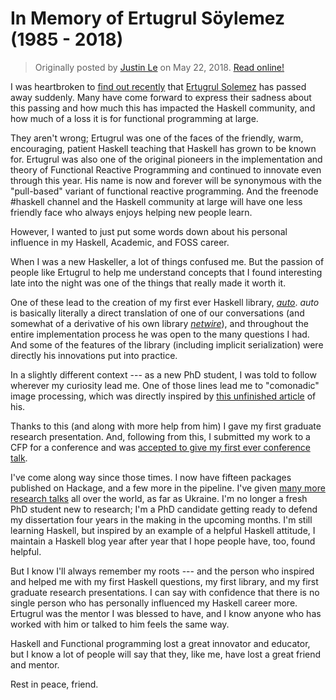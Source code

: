 In Memory of Ertugrul Söylemez (1985 - 2018)
============================================

> Originally posted by [Justin Le](https://blog.jle.im/) on May 22, 2018.
> [Read online!](https://blog.jle.im/entry/in-memory-of-ertugrul-soylemez.html)

I was heartbroken to [find out
recently](https://byorgey.wordpress.com/2018/05/21/ertugrul-soylemez-1985-2018/)
that [Ertugrul Solemez](http://ertes.eu/about.html) has passed away suddenly.
Many have come forward to express their sadness about this passing and how much
this has impacted the Haskell community, and how much of a loss it is for
functional programming at large.

They aren't wrong; Ertugrul was one of the faces of the friendly, warm,
encouraging, patient Haskell teaching that Haskell has grown to be known for.
Ertugrul was also one of the original pioneers in the implementation and theory
of Functional Reactive Programming and continued to innovate even through this
year. His name is now and forever will be synonymous with the "pull-based"
variant of functional reactive programming. And the freenode \#haskell channel
and the Haskell community at large will have one less friendly face who always
enjoys helping new people learn.

However, I wanted to just put some words down about his personal influence in my
Haskell, Academic, and FOSS career.

When I was a new Haskeller, a lot of things confused me. But the passion of
people like Ertugrul to help me understand concepts that I found interesting
late into the night was one of the things that really made it worth it.

One of these lead to the creation of my first ever Haskell library,
*[auto](https://hackage.haskell.org/package/auto)*. *auto* is basically
literally a direct translation of one of our conversations (and somewhat of a
derivative of his own library
*[netwire](https://hackage.haskell.org/package/netwire)*), and throughout the
entire implementation process he was open to the many questions I had. And some
of the features of the library (including implicit serialization) were directly
his innovations put into practice.

In a slightly different context --- as a new PhD student, I was told to follow
wherever my curiosity lead me. One of those lines lead me to "comonadic" image
processing, which was directly inspired by [this unfinished
article](https://hub.darcs.net/ertes/articles/browse/media-processing.lhs) of
his.

Thanks to this (and along with more help from him) I gave my first graduate
research presentation. And, following from this, I submitted my work to a CFP
for a conference and was [accepted to give my first ever conference
talk](http://talks.jle.im/lambdaconf-2016/).

I've come along way since those times. I now have fifteen packages published on
Hackage, and a few more in the pipeline. I've given [many more research
talks](http://talks.jle.im/) all over the world, as far as Ukraine. I'm no
longer a fresh PhD student new to research; I'm a PhD candidate getting ready to
defend my dissertation four years in the making in the upcoming months. I'm
still learning Haskell, but inspired by an example of a helpful Haskell
attitude, I maintain a Haskell blog year after year that I hope people have,
too, found helpful.

But I know I'll always remember my roots --- and the person who inspired and
helped me with my first Haskell questions, my first library, and my first
graduate research presentations. I can say with confidence that there is no
single person who has personally influenced my Haskell career more. Ertugrul was
the mentor I was blessed to have, and I know anyone who has worked with him or
talked to him feels the same way.

Haskell and Functional programming lost a great innovator and educator, but I
know a lot of people will say that they, like me, have lost a great friend and
mentor.

Rest in peace, friend.
